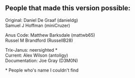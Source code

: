 People that made this version possible:
---------------------------------------

Original: Daniel De Graaf (danieldg)  
          Samuel J Hoffman (miniCruzer)

Anus Code: Matthew Barksdale (mattwb65)  
           Russel M Brandford (RussellB28)

Trix-Janus: neersighted *  
Current: Alex Wilson (antoligy)  
Documentation: Joe Gray (D3M0N)

\* People who's name I couldn't find
